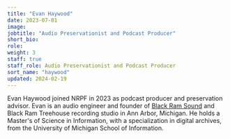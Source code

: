 ```yaml
---
title: "Evan Haywood"
date: 2023-07-01
image: 
jobtitle: "Audio Preservationist and Podcast Producer"
short_bio: 
role: 
weight: 3
staff: true
staff_role: Audio Preservationist and Podcast Producer
sort_name: "haywood"
updated: 2024-02-19
---
```


Evan Haywood joined NRPF in 2023 as podcast producer and preservation advisor.
Evan is an audio engineer and founder of [Black Ram Sound](https://evanhaywood.bandcamp.com/community)
and Black Ram Treehouse recording studio in Ann Arbor, Michigan.
He holds a Master's of Science in Information, with a specialization
in digital archives, from the University of Michigan School of Information.
